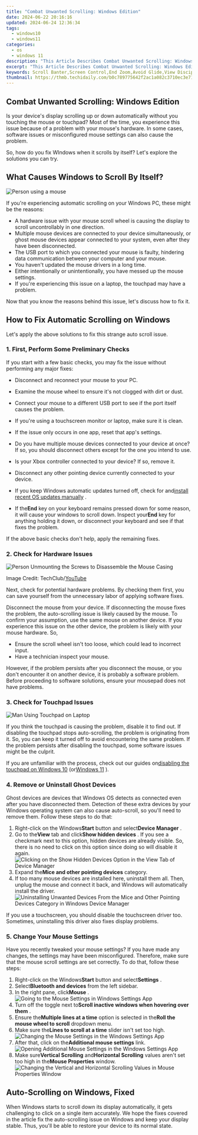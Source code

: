 ```yaml
---
title: "Combat Unwanted Scrolling: Windows Edition"
date: 2024-06-22 20:16:16
updated: 2024-06-24 12:36:34
tags:
  - windows10
  - windows11
categories:
  - os
  - windows 11
description: "This Article Describes Combat Unwanted Scrolling: Windows Edition"
excerpt: "This Article Describes Combat Unwanted Scrolling: Windows Edition"
keywords: Scroll Banter,Screen Control,End Zoom,Avoid Glide,View Discipline,Stop Skim,Focus Window
thumbnail: https://thmb.techidaily.com/b0c789775642f2ac1a082c3710ec3e71a5c2db92094d509f8f2ac2b5d87390af.jpg
---
```


## Combat Unwanted Scrolling: Windows Edition

 Is your device's display scrolling up or down automatically without you touching the mouse or touchpad? Most of the time, you experience this issue because of a problem with your mouse's hardware. In some cases, software issues or misconfigured mouse settings can also cause the problem.

 So, how do you fix WIndows when it scrolls by itself? Let's explore the solutions you can try.

## What Causes Windows to Scroll By Itself?

![Person using a mouse](https://static1.makeuseofimages.com/wordpress/wp-content/uploads/2022/12/person-using-a-mouse.jpg)

 If you're experiencing automatic scrolling on your Windows PC, these might be the reasons:

* A hardware issue with your mouse scroll wheel is causing the display to scroll uncontrollably in one direction.
* Multiple mouse devices are connected to your device simultaneously, or ghost mouse devices appear connected to your system, even after they have been disconnected.
* The USB port to which you connected your mouse is faulty, hindering data communication between your computer and your mouse.
* You haven't updated the mouse drivers in a long time.
* Either intentionally or unintentionally, you have messed up the mouse settings.
* If you're experiencing this issue on a laptop, the touchpad may have a problem.

 Now that you know the reasons behind this issue, let's discuss how to fix it.

## How to Fix Automatic Scrolling on Windows

 Let's apply the above solutions to fix this strange auto scroll issue.

### 1\. First, Perform Some Preliminary Checks

 If you start with a few basic checks, you may fix the issue without performing any major fixes:

* Disconnect and reconnect your mouse to your PC.
* Examine the mouse wheel to ensure it's not clogged with dirt or dust.
* Connect your mouse to a different USB port to see if the port itself causes the problem.
* If you're using a touchscreen monitor or laptop, make sure it is clean.
* If the issue only occurs in one app, reset that app's settings.

* Do you have multiple mouse devices connected to your device at once? If so, you should disconnect others except for the one you intend to use.
* Is your Xbox controller connected to your device? If so, remove it.
* Disconnect any other pointing device currently connected to your device.
* If you keep Windows automatic updates turned off, check for and[install recent OS updates manually](https://www.makeuseof.com/update-windows-manually/) .
* If the**End** key on your keyboard remains pressed down for some reason, it will cause your windows to scroll down. Inspect your**End** key for anything holding it down, or disconnect your keyboard and see if that fixes the problem.

If the above basic checks don't help, apply the remaining fixes.

### 2\. Check for Hardware Issues

![Person Unmounting the Screws to Disassemble the Mouse Casing](https://static1.makeuseofimages.com/wordpress/wp-content/uploads/2022/11/1-Person-Unmounting-the-Screws-to-Disassemble-the-Mouse-Casing.jpg)

 Image Credit: TechClub/[YouTube](https://www.youtube.com/watch?v=%5FWBHLISDp80)

 Next, check for potential hardware problems. By checking them first, you can save yourself from the unnecessary labor of applying software fixes.

 Disconnect the mouse from your device. If disconnecting the mouse fixes the problem, the auto-scrolling issue is likely caused by the mouse. To confirm your assumption, use the same mouse on another device. If you experience this issue on the other device, the problem is likely with your mouse hardware. So,

* Ensure the scroll wheel isn't too loose, which could lead to incorrect input.
* Have a technician inspect your mouse.

 However, if the problem persists after you disconnect the mouse, or you don't encounter it on another device, it is probably a software problem. Before proceeding to software solutions, ensure your mousepad does not have problems.

### 3\. Check for Touchpad Issues

![Man Using Touchpad on Laptop](https://static1.makeuseofimages.com/wordpress/wp-content/uploads/2021/10/Man-Using-Touchpad-on-Laptop.jpg)

 If you think the touchpad is causing the problem, disable it to find out. If disabling the touchpad stops auto-scrolling, the problem is originating from it. So, you can keep it turned off to avoid encountering the same problem. If the problem persists after disabling the touchpad, some software issues might be the culprit.

 If you are unfamiliar with the process, check out our guides on[disabling the touchpad on Windows 10](https://www.makeuseof.com/ways-to-disable-touchpad-in-windows-10/) (or[Windows 11](https://www.makeuseof.com/windows-11-disable-touchpad/) ).

### 4\. Remove or Uninstall Ghost Devices

 Ghost devices are devices that Windows OS detects as connected even after you have disconnected them. Detection of these extra devices by your Windows operating system can also cause auto-scroll, so you'll need to remove them. Follow these steps to do that:

1. Right-click on the Windows**Start** button and select**Device Manager** .
2. Go to the**View** tab and click**Show hidden devices** . If you see a checkmark next to this option, hidden devices are already visible. So, there is no need to click on this option since doing so will disable it again.  
![Clicking on the Show Hidden Devices Option in the View Tab of Device Manager](https://static1.makeuseofimages.com/wordpress/wp-content/uploads/2023/02/1-clicking-on-the-show-hidden-devices-option-in-the-view-tab-of-device-manager.jpg)
3. Expand the**Mice and other pointing devices** category.
4. If too many mouse devices are installed here, uninstall them all. Then, unplug the mouse and connect it back, and Windows will automatically install the driver.  
![Uninstalling Unwanted Devices From the Mice and Other Pointing Devices Category in Windows Device Manager](https://static1.makeuseofimages.com/wordpress/wp-content/uploads/2023/02/2-uninstalling-unwanted-devices-from-the-mice-and-other-pointing-devices-category-in-windows-device-manager.jpg)

 If you use a touchscreen, you should disable the touchscreen driver too. Sometimes, uninstalling this driver also fixes display problems.

### 5\. Change Your Mouse Settings

 Have you recently tweaked your mouse settings? If you have made any changes, the settings may have been misconfigured. Therefore, make sure that the mouse scroll settings are set correctly. To do that, follow these steps:

1. Right-click on the Windows**Start** button and select**Settings** .
2. Select**Bluetooth and devices** from the left sidebar.
3. In the right pane, click**Mouse** .  
![Going to the Mouse Settings in Windows Settings App](https://static1.makeuseofimages.com/wordpress/wp-content/uploads/2023/02/3-going-to-the-mouse-settings-in-windows-settings-app.jpg)
4. Turn off the toggle next to**Scroll inactive windows when hovering over them** .
5. Ensure the**Multiple lines at a time** option is selected in the**Roll the mouse wheel to scroll** dropdown menu.
6. Make sure the**Lines to scroll at a time** slider isn't set too high.  
![Changing the Mouse Settings in the Windows Settings App](https://static1.makeuseofimages.com/wordpress/wp-content/uploads/2023/02/4-changing-the-mouse-settings-in-the-windows-settings-app.jpg)
7. After that, click on the**Additional mouse settings** link.  
![Opening Additional Mouse Settings in the Windows Settings App](https://static1.makeuseofimages.com/wordpress/wp-content/uploads/2023/02/5-opening-additional-mouse-settings-in-the-windows-settings-app.jpg)
8. Make sure**Vertical Scrolling** and**Horizontal Scrolling** values aren't set too high in the**Mouse Properties** window.  
![Changing the Vertical and Horizontal Scrolling Values in Mouse Properties Window](https://static1.makeuseofimages.com/wordpress/wp-content/uploads/2023/02/6-changing-the-vertical-and-horizontal-scrolling-values-in-mouse-properties-window.jpg)

## Auto-Scrolling on Windows, Fixed

 When Windows starts to scroll down its display automatically, it gets challenging to click on a single item accurately. We hope the fixes covered in the article fix the auto-scrolling issue on Windows and keep your display stable. Thus, you'll be able to restore your device to its normal state.


<ins class="adsbygoogle"
     style="display:block"
     data-ad-format="autorelaxed"
     data-ad-client="ca-pub-7571918770474297"
     data-ad-slot="1223367746"></ins>



<ins class="adsbygoogle"
     style="display:block"
     data-ad-client="ca-pub-7571918770474297"
     data-ad-slot="8358498916"
     data-ad-format="auto"
     data-full-width-responsive="true"></ins>
